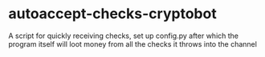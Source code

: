 # autoaccept-checks-cryptobot
A script for quickly receiving checks, set up config.py after which the program itself will loot money from all the checks it throws into the channel
